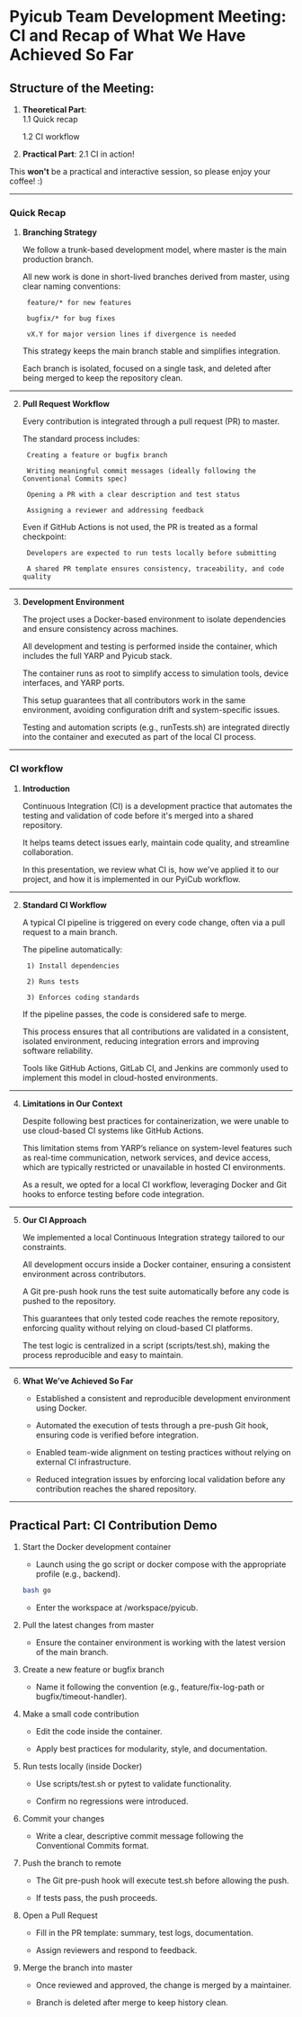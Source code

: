 # Pyicub Team Development Meeting: CI and Recap of What We Have Achieved So Far

## **Structure of the Meeting**:

1. **Theoretical Part**:   
   1.1 Quick recap
   
   1.2 CI workflow 

2. **Practical Part**: 
   2.1 CI in action!

This **won't** be a practical and interactive session, so please enjoy your coffee! :)

--- 

### Quick Recap

1. **Branching Strategy**

    We follow a trunk-based development model, where master is the main production branch.

    All new work is done in short-lived branches derived from master, using clear naming conventions:

        feature/* for new features

        bugfix/* for bug fixes

        vX.Y for major version lines if divergence is needed

    This strategy keeps the main branch stable and simplifies integration.

    Each branch is isolated, focused on a single task, and deleted after being merged to keep the repository clean.

--- 

2. **Pull Request Workflow**

    Every contribution is integrated through a pull request (PR) to master.

    The standard process includes:

        Creating a feature or bugfix branch

        Writing meaningful commit messages (ideally following the Conventional Commits spec)

        Opening a PR with a clear description and test status

        Assigning a reviewer and addressing feedback

    Even if GitHub Actions is not used, the PR is treated as a formal checkpoint:

        Developers are expected to run tests locally before submitting

        A shared PR template ensures consistency, traceability, and code quality

---

3. **Development Environment**

    The project uses a Docker-based environment to isolate dependencies and ensure consistency across machines.

    All development and testing is performed inside the container, which includes the full YARP and Pyicub stack.

    The container runs as root to simplify access to simulation tools, device interfaces, and YARP ports.

    This setup guarantees that all contributors work in the same environment, avoiding configuration drift and system-specific issues.

    Testing and automation scripts (e.g., runTests.sh) are integrated directly into the container and executed as part of the local CI process.

---

### CI workflow 

1. **Introduction**

    Continuous Integration (CI) is a development practice that automates the testing and validation of code before it's merged into a shared repository.

    It helps teams detect issues early, maintain code quality, and streamline collaboration.

    In this presentation, we review what CI is, how we've applied it to our project, and how it is implemented in our PyiCub workflow.

---
2. **Standard CI Workflow**

    A typical CI pipeline is triggered on every code change, often via a pull request to a main branch.

    The pipeline automatically:

        1) Install dependencies 
   
        2) Runs tests

        3) Enforces coding standards

    If the pipeline passes, the code is considered safe to merge.

    This process ensures that all contributions are validated in a consistent, isolated environment, reducing integration errors and improving software reliability.

    Tools like GitHub Actions, GitLab CI, and Jenkins are commonly used to implement this model in cloud-hosted environments.

---

4. **Limitations in Our Context**

    Despite following best practices for containerization, we were unable to use cloud-based CI systems like GitHub Actions.

    This limitation stems from YARP’s reliance on system-level features such as real-time communication, network services, and device access, which are typically restricted or unavailable in hosted CI environments.

    As a result, we opted for a local CI workflow, leveraging Docker and Git hooks to enforce testing before code integration.

---

5. **Our CI Approach**

    We implemented a local Continuous Integration strategy tailored to our constraints.

    All development occurs inside a Docker container, ensuring a consistent environment across contributors.

    A Git pre-push hook runs the test suite automatically before any code is pushed to the repository.

    This guarantees that only tested code reaches the remote repository, enforcing quality without relying on cloud-based CI platforms.

    The test logic is centralized in a script (scripts/test.sh), making the process reproducible and easy to maintain.

---

6. **What We’ve Achieved So Far**

    - Established a consistent and reproducible development environment using Docker.

    - Automated the execution of tests through a pre-push Git hook, ensuring code is verified before integration.

    - Enabled team-wide alignment on testing practices without relying on external CI infrastructure.

    - Reduced integration issues by enforcing local validation before any contribution reaches the shared repository.
  


------------


## Practical Part: CI Contribution Demo 



1. Start the Docker development container

    - Launch using the go script or docker compose with the appropriate profile (e.g., backend).

    ```bash
    bash go 
    ```

    - Enter the workspace at /workspace/pyicub.

2. Pull the latest changes from master

    - Ensure the container environment is working with the latest version of the main branch.

3. Create a new feature or bugfix branch

    - Name it following the convention (e.g., feature/fix-log-path or bugfix/timeout-handler).

4. Make a small code contribution

    - Edit the code inside the container.

    - Apply best practices for modularity, style, and documentation.

5. Run tests locally (inside Docker)

    - Use scripts/test.sh or pytest to validate functionality.

    - Confirm no regressions were introduced.

6. Commit your changes

    - Write a clear, descriptive commit message following the Conventional Commits format.

7. Push the branch to remote

    - The Git pre-push hook will execute test.sh before allowing the push.

    - If tests pass, the push proceeds.

8. Open a Pull Request

    - Fill in the PR template: summary, test logs, documentation.

    - Assign reviewers and respond to feedback.

9. Merge the branch into master

    - Once reviewed and approved, the change is merged by a maintainer.

    - Branch is deleted after merge to keep history clean.
